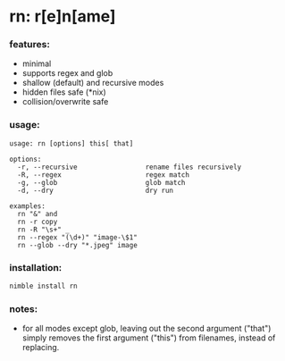 # rn: r[e]n[ame]


### features:
+ minimal
+ supports regex and glob
+ shallow (default) and recursive modes
+ hidden files safe (*nix)
+ collision/overwrite safe


### usage:
```
usage: rn [options] this[ that]

options:
  -r, --recursive                 rename files recursively
  -R, --regex                     regex match
  -g, --glob                      glob match
  -d, --dry                       dry run

examples:
  rn "&" and
  rn -r copy
  rn -R "\s+" _
  rn --regex "(\d+)" "image-\$1"
  rn --glob --dry "*.jpeg" image
```


### installation:
```bash
nimble install rn
```


### notes:
+ for all modes except glob, leaving out the second argument ("that") simply removes the first argument ("this") from filenames, instead of replacing.
